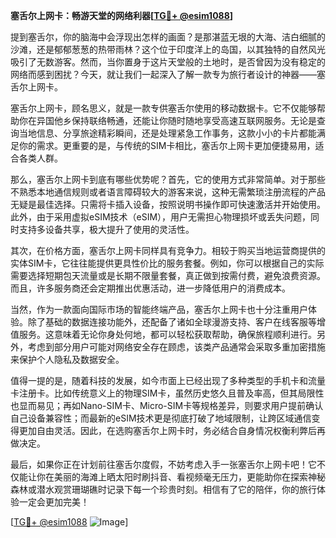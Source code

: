 **塞舌尔上网卡：畅游天堂的网络利器[[TG💪+ @esim1088](https://t.me/s/esim1088)]**

提到塞舌尔，你的脑海中会浮现出怎样的画面？是那湛蓝无垠的大海、洁白细腻的沙滩，还是郁郁葱葱的热带雨林？这个位于印度洋上的岛国，以其独特的自然风光吸引了无数游客。然而，当你置身于这片天堂般的土地时，是否曾因为没有稳定的网络而感到困扰？今天，就让我们一起深入了解一款专为旅行者设计的神器——塞舌尔上网卡。

塞舌尔上网卡，顾名思义，就是一款专供塞舌尔使用的移动数据卡。它不仅能够帮助你在异国他乡保持联络畅通，还能让你随时随地享受高速互联网服务。无论是查询当地信息、分享旅途精彩瞬间，还是处理紧急工作事务，这款小小的卡片都能满足你的需求。更重要的是，与传统的SIM卡相比，塞舌尔上网卡更加便捷易用，适合各类人群。

那么，塞舌尔上网卡到底有哪些优势呢？首先，它的使用方式非常简单。对于那些不熟悉本地通信规则或者语言障碍较大的游客来说，这种无需繁琐注册流程的产品无疑是最佳选择。只需将卡插入设备，按照说明书操作即可快速激活并开始使用。此外，由于采用虚拟eSIM技术（eSIM），用户无需担心物理损坏或丢失问题，同时支持多设备共享，极大提升了使用的灵活性。

其次，在价格方面，塞舌尔上网卡同样具有竞争力。相较于购买当地运营商提供的实体SIM卡，它往往能提供更具性价比的服务套餐。例如，你可以根据自己的实际需要选择短期包天流量或是长期不限量套餐，真正做到按需付费，避免浪费资源。而且，许多服务商还会定期推出优惠活动，进一步降低用户的消费成本。

当然，作为一款面向国际市场的智能终端产品，塞舌尔上网卡也十分注重用户体验。除了基础的数据连接功能外，还配备了诸如全球漫游支持、客户在线客服等增值服务。这意味着无论你身处何地，都可以轻松获取帮助，确保旅程顺利进行。另外，考虑到部分用户可能对网络安全存在顾虑，该类产品通常会采取多重加密措施来保护个人隐私及数据安全。

值得一提的是，随着科技的发展，如今市面上已经出现了多种类型的手机卡和流量卡注册卡。比如传统意义上的物理SIM卡，虽然历史悠久且普及率高，但其局限性也显而易见；再如Nano-SIM卡、Micro-SIM卡等规格差异，则要求用户提前确认自己设备兼容性；而最新的eSIM技术更是彻底打破了地域限制，让跨区域通信变得更加自由灵活。因此，在选购塞舌尔上网卡时，务必结合自身情况权衡利弊后再做决定。

最后，如果你正在计划前往塞舌尔度假，不妨考虑入手一张塞舌尔上网卡吧！它不仅能让你在美丽的海滩上晒太阳时刷抖音、看视频毫无压力，更能助你在探索神秘森林或潜水观赏珊瑚礁时记录下每一个珍贵时刻。相信有了它的陪伴，你的旅行体验一定会更加完美！

[[TG💪+ @esim1088](https://t.me/s/esim1088) ![Image](https://i.postimg.cc/4NQfJmqS/Snipaste-2025-05-13-00-14-12.png)]